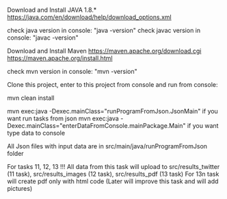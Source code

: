 Download and Install JAVA 1.8.*
https://java.com/en/download/help/download_options.xml

check java version in console:  "java -version"
check javac version in console: "javac -version"

Download and Install Maven
https://maven.apache.org/download.cgi
https://maven.apache.org/install.html

check mvn version in console:   "mvn -version"

Clone this project, enter to this project from console and run from console:

mvn clean install

mvn exec:java -Dexec.mainClass="runProgramFromJson.JsonMain"              if you want run tasks from json
mvn exec:java -Dexec.mainClass="enterDataFromConsole.mainPackage.Main"    if you want type data to console

All Json files with input data are in src/main/java/runProgramFromJson folder

For tasks 11, 12, 13 !!!
All data from this task will upload to src/results_twitter (11 task), src/results_images (12 task), src/results_pdf (13 task)
For 13n task will create pdf only with html code (Later will improve this task and will add pictures)


